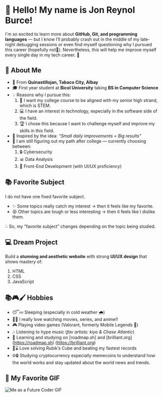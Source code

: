 # 👋 Hello! My name is **Jon Reynol Burce!**

I'm so excited to learn more about **GitHub, Git, and programming languages** — but I know I’ll probably crash out in the middle of my late-night debugging sessions or even find myself questioning why I pursued this career (hopefully not🙂). Nevertheless, this will help me improve myself every single day in my tech career. 🚀

## 🎯 About Me

- 📍 From **Quinastillojan, Tabaco City, Albay**
- 🎓 First year student at **Bicol University** taking **BS in Computer Science**
- 💡 Reasons why I pursue this:
  1.  🧠 I want my college course to be aligned with my senior high strand, which is STEM.
  2.  💻 I have an interest in technology, especially in the software side of the field.
  3.  🏆 I chose this because I want to challenge myself and improve my skills in this field.
- 🌱 Inspired by the idea: _“Small daily improvements = Big results”_
- 🤔 I am still figuring out my path after college — currently choosing between:
  1. 🔒 Cybersecurity
  2. 📊 Data Analysis
  3. 🎨 Front-End Development (with UI/UX proficiency)

## 📚 Favorite Subject

I do not have one fixed favorite subject.

- ✨ Some topics really catch my interest → then it feels like my favorite.
- 😵 Other topics are tough or less interesting → then it feels like I dislike them.

∴ So, my “favorite subject” changes depending on the topic being studied.

## 💻 Dream Project

Build a **stunning and aesthetic website** with strong **UI/UX design** that shows mastery of:

1. HTML
2. CSS
3. JavaScript

## 📚🎮🖌️ Hobbies

- 😴💤 Sleeping (especially in cold weather 🌧️)
- 🎥✨ I really love watching movies, series, and anime!!
- 🎮 Playing video games (Valorant, formerly Mobile Legends 🎯)
- 🎶 Listening to hype music (_fav artists: kiyo & Chase Atlantic_)
- 📖 Learning and studying on [roadmap.sh] and [brilliant.org] (https://roadmap.sh) (https://brilliant.org)
- 🧩⌛ Love solving Rubik’s Cube and beating my fastest records
- 🌐🔒 Studying cryptocurrency especially memecoins to understand how the world
  works and stay updated about the world news and trends.

## 🎥 My Favorite GIF

![Me as a Future Coder GIF](https://media.tenor.com/CzdMW7wnLn8AAAAC/coding.gif)
